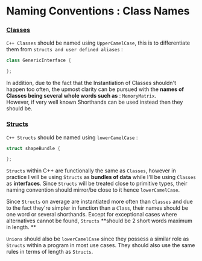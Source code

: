 # Naming Conventions : Class Names
### <u>Classes </u>

`C++ Classes` should be named using `UpperCamelCase`, this is to differentiate them from `structs and user defined aliases` :
``` cpp linenums="1"
class GenericInterface {

}; 
```

In addition, due to the fact that the Instantiation of Classes shouldn't happen too often, the upmost clarity can be pursued with the **names of Classes being several whole words such as** : `MemoryMatrix`.   
However, if very well known Shorthands can be used instead then they should be.

### <u>Structs </u>

`C++ Structs` should be named using `lowerCamelCase` :
``` cpp linenums="1"
struct shapeBundle {

}; 
```

`Structs` within C++ are functionally the same as `Classes`, however in practice I will be using `Structs` as **bundles of data** while I'll be using `Classes` as **interfaces**. 
Since `Structs` will be treated close to primitive types, their naming convention should mirror/be close to it hence `lowerCamelCase`.  

Since `Structs` on average are instantiated more often than `Classes` and due to the fact they're simpler in function than a `Class`, their names should be one word or several shorthands. Except for exceptional cases where alternatives cannot be found, `Structs` **should be 2 short words maximum in length. **

`Unions` should also be `lowerCamelCase` since they possess a similar role as `Structs` within a program in most use cases. They should also use the same rules in terms of length as `Structs`.